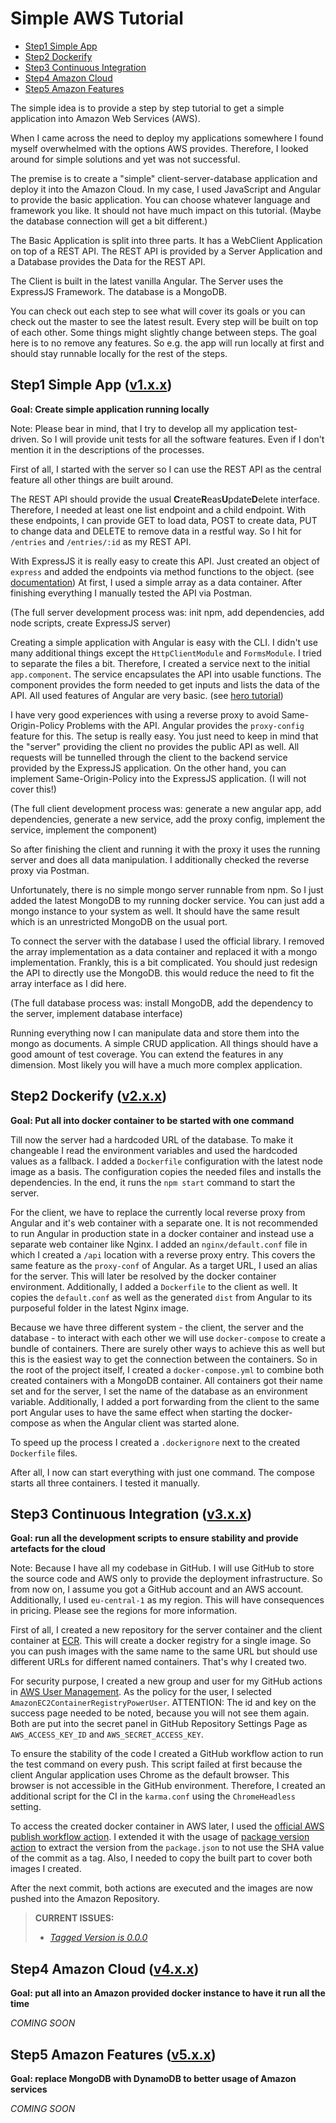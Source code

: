 # Simple AWS Tutorial

* [Step1 Simple App](#step1)
* [Step2 Dockerify](#step2)
* [Step3 Continuous Integration](#step3)
* [Step4 Amazon Cloud](#step4)
* [Step5 Amazon Features](#step5)

The simple idea is to provide a step by step tutorial to get a simple application into Amazon Web Services (AWS).

When I came across the need to deploy my applications somewhere I found myself overwhelmed with the options AWS provides. Therefore, I looked around for simple solutions and yet was not successful.

The premise is to create a "simple" client-server-database application and deploy it into the Amazon Cloud. In my case, I used JavaScript and Angular to provide the basic application. You can choose whatever language and framework you like. It should not have much impact on this tutorial. (Maybe the database connection will get a bit different.)

The Basic Application is split into three parts. It has a WebClient Application on top of a REST API. The REST API is provided by a Server Application and a Database provides the Data for the REST API.

The Client is built in the latest vanilla Angular. The Server uses the ExpressJS Framework. The database is a MongoDB.

You can check out each step to see what will cover its goals or you can check out the master to see the latest result. Every step will be built on top of each other. Some things might slightly change between steps. The goal here is to no remove any features. So e.g. the app will run locally at first and should stay runnable locally for the rest of the steps.

## Step1 Simple App ([v1.x.x](https://github.com/mafo5/simpleAWS/tree/v1.0.2))
<a name="step1"></a>

**Goal: Create simple application running locally**

Note: Please bear in mind, that I try to develop all my application test-driven. So I will provide unit tests for all the software features. Even if I don't mention it in the descriptions of the processes.

First of all, I started with the server so I can use the REST API as the central feature all other things are built around.

The REST API should provide the usual **C**reate**R**eas**U**pdate**D**elete interface. Therefore, I needed at least one list endpoint and a child endpoint. With these endpoints, I can provide GET to load data, POST to create data, PUT to change data and DELETE to remove data in a restful way. So I hit for `/entries` and `/entries/:id` as my REST API.

With ExpressJS it is really easy to create this API. Just created an object of `express` and added the endpoints via method functions to the object. (see [documentation](http://expressjs.com/en/api)) At first, I used a simple array as a data container. After finishing everything I manually tested the API via Postman.

(The full server development process was: init npm, add dependencies, add node scripts, create ExpressJS server)

Creating a simple application with Angular is easy with the CLI. I didn't use many additional things except the `HttpClientModule` and `FormsModule`. I tried to separate the files a bit. Therefore, I created a service next to the initial `app.component`. The service encapsulates the API into usable functions. The component provides the form needed to get inputs and lists the data of the API. All used features of Angular are very basic. (see [hero tutorial](https://angular.io/tutorial))

I have very good experiences with using a reverse proxy to avoid Same-Origin-Policy Problems with the API. Angular provides the `proxy-config` feature for this. The setup is really easy. You just need to keep in mind that the "server" providing the client no provides the public API as well. All requests will be tunnelled through the client to the backend service provided by the ExpressJS application. On the other hand, you can implement Same-Origin-Policy into the ExpressJS application. (I will not cover this!)

(The full client development process was: generate a new angular app, add dependencies, generate a new service, add the proxy config, implement the service, implement the component)

So after finishing the client and running it with the proxy it uses the running server and does all data manipulation. I additionally checked the reverse proxy via Postman.

Unfortunately, there is no simple mongo server runnable from npm. So I just added the latest MongoDB to my running docker service. You can just add a mongo instance to your system as well. It should have the same result which is an unrestricted MongoDB on the usual port.

To connect the server with the database I used the official library. I removed the array implementation as a data container and replaced it with a mongo implementation. Frankly, this is a bit complicated. You should just redesign the API to directly use the MongoDB. this would reduce the need to fit the array interface as I did here.

(The full database process was: install MongoDB, add the dependency to the server, implement database interface)

Running everything now I can manipulate data and store them into the mongo as documents. A simple CRUD application. All things should have a good amount of test coverage. You can extend the features in any dimension. Most likely you will have a much more complex application.

## Step2 Dockerify ([v2.x.x](https://github.com/mafo5/simpleAWS/tree/v2.0.1))
<a name="step2"></a>
 
**Goal: Put all into docker container to be started with one command**

Till now the server had a hardcoded URL of the database. To make it changeable I read the environment variables and used the hardcoded values as a fallback. I added a `Dockerfile` configuration with the latest node image as a basis. The configuration copies the needed files and installs the dependencies. In the end, it runs the `npm start` command to start the server.

For the client, we have to replace the currently local reverse proxy from Angular and it's web container with a separate one. It is not recommended to run Angular in production state in a docker container and instead use a separate web container like Nginx. I added an `nginx/default.conf` file in which I created a `/api` location with a reverse proxy entry. This covers the same feature as the `proxy-conf` of Angular. As a target URL, I used an alias for the server. This will later be resolved by the docker container environment. Additionally, I added a `Dockerfile` to the client as well. It copies the `default.conf` as well as the generated `dist` from Angular to its purposeful folder in the latest Nginx image.

Because we have three different system - the client, the server and the database - to interact with each other we will use `docker-compose` to create a bundle of containers. There are surely other ways to achieve this as well but this is the easiest way to get the connection between the containers.  So in the root of the project itself, I created a `docker-compose.yml` to combine both created containers with a MongoDB container. All containers got their name set and for the server, I set the name of the database as an environment variable. Additionally, I added a port forwarding from the client to the same port Angular uses to have the same effect when starting the docker-compose as when the Angular client was started alone. 

To speed up the process I created a `.dockerignore` next to the created `Dockerfile` files. 

After all, I now can start everything with just one command. The compose starts all three containers. I tested it manually.

## Step3 Continuous Integration ([v3.x.x](https://github.com/mafo5/simpleAWS/tree/v3.0.0))
<a name="step3"></a>

**Goal: run all the development scripts to ensure stability and provide artefacts for the cloud**

Note: Because I have all my codebase in GitHub. I will use GitHub to store the source code and AWS only to provide the deployment infrastructure. So from now on, I assume you got a GitHub account and an AWS account. Additionally, I used `eu-central-1` as my region. This will have consequences in pricing. Please see the regions for more information. 

First of all, I created a new repository for the server container and the client container at [ECR](https://eu-central-1.console.aws.amazon.com/ecr/repositories?region=eu-central-1). This will create a docker registry for a single image. So you can push images with the same name to the same URL but should use different URLs for different named containers. That's why I created two.

For security purpose, I created a new group and user for my GitHub actions in [AWS User Management](https://console.aws.amazon.com/iam/home?#/users). As the policy for the user, I selected `AmazonEC2ContainerRegistryPowerUser`. ATTENTION: The id and key on the success page needed to be noted, because you will not see them again. Both are put into the secret panel in GitHub Repository Settings Page as `AWS_ACCESS_KEY_ID` and `AWS_SECRET_ACCESS_KEY`.

To ensure the stability of the code I created a GitHub workflow action to run the test command on every push. This script failed at first because the client Angular application uses Chrome as the default browser. This browser is not accessible in the GitHub environment. Therefore, I created an additional script for the CI in the `karma.conf` using the `ChromeHeadless` setting.

To access the created docker container in AWS later, I used the [official AWS publish workflow action](https://github.com/actions/starter-workflows/blob/master/ci/aws.yml). I extended it with the usage of [package version action](https://github.com/marketplace/actions/package-version) to extract the version from the `package.json` to not use the SHA value of the commit as a tag. Also, I needed to copy the built part to cover both images I created.

After the next commit, both actions are executed and the images are now pushed into the Amazon Repository.

> **CURRENT ISSUES:**
>
> - *[Tagged Version is 0.0.0](https://github.com/nyaascii/package-version/issues/3)*
>

## Step4 Amazon Cloud ([v4.x.x](https://github.com/mafo5/simpleAWS/tree/v4.0.0))
<a name="step4"></a>

**Goal: put all into an Amazon provided docker instance to have it run all the time**

*COMING SOON*

## Step5 Amazon Features ([v5.x.x](https://github.com/mafo5/simpleAWS/tree/v5.0.0))
<a name="step5"></a>

**Goal: replace MongoDB with DynamoDB to better usage of Amazon services**

*COMING SOON*